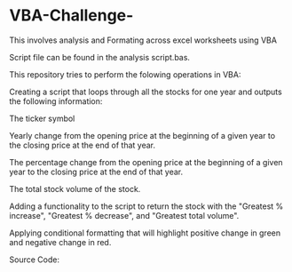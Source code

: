 # VBA-Challenge-
This involves analysis and Formating across excel worksheets using VBA

Script file can be found in the analysis script.bas.

This repository tries to perform the folowing operations in VBA:

Creating a script that loops through all the stocks for one year and outputs the following information:

The ticker symbol

Yearly change from the opening price at the beginning of a given year to the closing price at the end of that year.

The percentage change from the opening price at the beginning of a given year to the closing price at the end of that year.

The total stock volume of the stock.

Adding a  functionality to the script to return the stock with the "Greatest % increase", "Greatest % decrease", and "Greatest total volume".

Applying conditional formatting that will highlight positive change in green and negative change in red.


Source Code:
